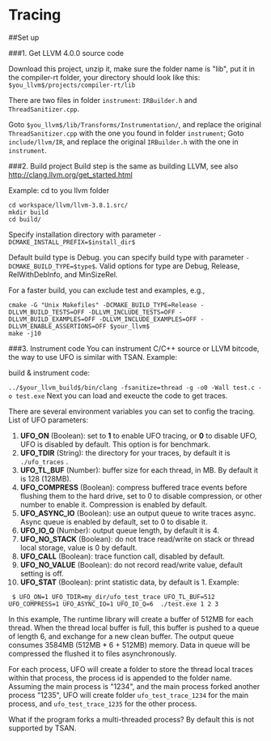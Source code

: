 
# Tracing
##Set up 


###1. Get LLVM 4.0.0 source code

Download this project, unzip it, make sure the folder name is "lib", put it in the compiler-rt folder,
your directory should look like this:  `$you_llvm$/projects/compiler-rt/lib`

There are two files in folder `instrument`: `IRBuilder.h` and `ThreadSanitizer.cpp`.

Goto `$you_llvm$/lib/Transforms/Instrumentation/`, and replace the original `ThreadSanitizer.cpp` with the one you found in folder `instrument`;
Goto `include/llvm/IR`, and replace the original `IRBuilder.h` with the one in `instrument`.


###2. Build project
Build step is the same as building LLVM, see also http://clang.llvm.org/get_started.html

Example:
cd to you llvm folder
```
cd workspace/llvm/llvm-3.8.1.src/
mkdir build
cd build/
```
Specify installation directory with parameter ```-DCMAKE_INSTALL_PREFIX=$install_dir$```

Default build type is Debug. you can specify build type with parameter ```-DCMAKE_BUILD_TYPE=$type$```.
Valid options for type are Debug, Release, RelWithDebInfo, and MinSizeRel.

For a faster build, you can exclude test and examples, e.g.,
```
cmake -G "Unix Makefiles" -DCMAKE_BUILD_TYPE=Release -DLLVM_BUILD_TESTS=OFF -DLLVM_INCLUDE_TESTS=OFF -DLLVM_BUILD_EXAMPLES=OFF -DLLVM_INCLUDE_EXAMPLES=OFF -DLLVM_ENABLE_ASSERTIONS=OFF $your_llvm$
make -j10
```


###3. Instrument code
You can instrument C/C++ source or LLVM bitcode, the way to use UFO is similar with TSAN.
Example:

build & instrument code:

```../$your_llvm_build$/bin/clang -fsanitize=thread -g -o0 -Wall test.c -o test.exe```
Next you can load and exeucte the code to get traces.


There are several environment variables you can set to config the tracing.
List of UFO parameters:

1. **UFO_ON** (Boolean): set to __1__ to enable UFO tracing, or __0__ to disable UFO, UFO is disabled by default. This option is for benchmark.
2. **UFO_TDIR** (String): the directory for your traces, by default it is ```./ufo_traces``` .
3. **UFO_TL_BUF** (Number): buffer size for each thread, in MB. By default it is 128 (128MB).
4. **UFO_COMPRESS** (Boolean): compress buffered trace events before flushing them to the hard drive, set to 0 to disable compression,
or other number to enable it. Compression is enabled by default.
5. **UFO_ASYNC_IO** (Boolean): use an output queue to write traces async. Async queue is enabled by default, set to 0 to disable it.
6. **UFO_IO_Q** (Number): output queue length, by default it is 4.
7. **UFO_NO_STACK** (Boolean): do not trace read/write on stack or thread local storage, value is 0 by default.
8. **UFO_CALL** (Boolean): trace function call, disabled by default.
9. **UFO_NO_VALUE** (Boolean): do not record read/write value, default setting is off.
10. **UFO_STAT** (Boolean): print statistic data, by default is 1.
Example:
```
 $ UFO_ON=1 UFO_TDIR=my_dir/ufo_test_trace UFO_TL_BUF=512 UFO_COMPRESS=1 UFO_ASYNC_IO=1 UFO_IO_Q=6  ./test.exe 1 2 3
```
In this example, The runtime library will create a buffer of 512MB for each thread.
When the thread local buffer is full, this buffer is pushed to a queue of length 6, and exchange for a new clean buffer.
The output queue consumes 3584MB (512MB * 6 + 512MB) memory.
Data in queue will be compressed the flushed it to files asynchronously.

For each process, UFO will create a folder to store the thread local traces within that process,
the process id is appended to the folder name.
Assuming the main process is "1234", and the main process forked another process "1235",
UFO will create folder `ufo_test_trace_1234` for the main process, and `ufo_test_trace_1235` for the other process.


What if the program forks a multi-threaded process? By default this is not supported by TSAN.




